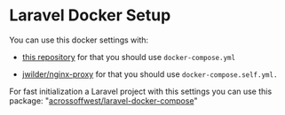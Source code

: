 # Laravel Docker Setup

You can use this docker settings with:

- [this repository](https://github.com/acrossoffwest/mproxy-docker-setup) for that you should use `docker-compose.yml`

- [jwilder/nginx-proxy](https://github.com/nginx-proxy/nginx-proxy) for that you should use `docker-compose.self.yml.`

For fast initialization a Laravel project with this settings you can use this package: "[acrossoffwest/laravel-docker-compose](https://github.com/acrossoffwest/laravel-docker-compose)"
